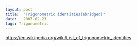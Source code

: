 ```yaml
---
layout: post
title:  "Trigonometric identities(abridged)"
date:   2007-02-23
tags: Trigonometric
---
```

https://en.wikipedia.org/wiki/List_of_trigonometric_identities
